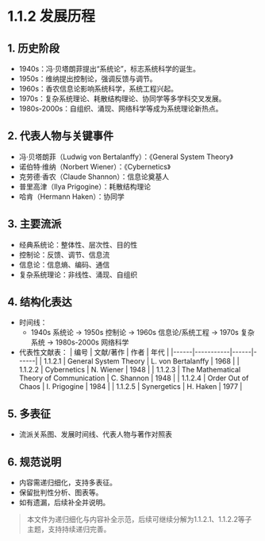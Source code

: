 # 1.1.2 发展历程

## 1. 历史阶段

- 1940s：冯·贝塔朗菲提出“系统论”，标志系统科学的诞生。
- 1950s：维纳提出控制论，强调反馈与调节。
- 1960s：香农信息论影响系统科学，系统工程兴起。
- 1970s：复杂系统理论、耗散结构理论、协同学等多学科交叉发展。
- 1980s-2000s：自组织、涌现、网络科学等成为系统理论新热点。

## 2. 代表人物与关键事件

- 冯·贝塔朗菲（Ludwig von Bertalanffy）：《General System Theory》
- 诺伯特·维纳（Norbert Wiener）：《Cybernetics》
- 克劳德·香农（Claude Shannon）：信息论奠基人
- 普里高津（Ilya Prigogine）：耗散结构理论
- 哈肯（Hermann Haken）：协同学

## 3. 主要流派

- 经典系统论：整体性、层次性、目的性
- 控制论：反馈、调节、信息流
- 信息论：信息熵、编码、通信
- 复杂系统理论：非线性、涌现、自组织

## 4. 结构化表达

- 时间线：
  - 1940s 系统论 → 1950s 控制论 → 1960s 信息论/系统工程 → 1970s 复杂系统 → 1980s-2000s 网络科学
- 代表性文献表：
| 编号 | 文献/著作 | 作者 | 年代 |
|------|-----------|------|------|
| 1.1.2.1 | General System Theory | L. von Bertalanffy | 1968 |
| 1.1.2.2 | Cybernetics | N. Wiener | 1948 |
| 1.1.2.3 | The Mathematical Theory of Communication | C. Shannon | 1948 |
| 1.1.2.4 | Order Out of Chaos | I. Prigogine | 1984 |
| 1.1.2.5 | Synergetics | H. Haken | 1977 |

## 5. 多表征

- 流派关系图、发展时间线、代表人物与著作对照表

## 6. 规范说明

- 内容需递归细化，支持多表征。
- 保留批判性分析、图表等。
- 如有遗漏，后续补全并说明。

> 本文件为递归细化与内容补全示范，后续可继续分解为1.1.2.1、1.1.2.2等子主题，支持持续递归完善。
